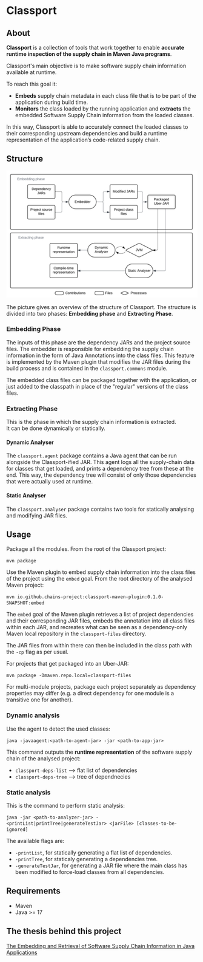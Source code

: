 # Classport

## About

**Classport** is a collection of tools that work together to enable **accurate runtime inspection of the supply chain in Maven Java programs**. 

Classport's main objective is to make software supply chain information available at runtime.

To reach this goal it:

* **Embeds** supply chain metadata in each class file that is to be part of the application during build time.
* **Monitors** the class loaded by the running application and **extracts** the embedded Software Supply Chain information from the loaded classes. 

In this way, Classport is able to accurately connect the loaded classes to their corresponding upstream dependencies and build a runtime representation of the application’s code-related supply chain.


## Structure

![classport overview](./resources/imgs/classport-overview.png)

The picture gives an overview of the structure of Classport. The structure is divided into two phases: **Embedding phase** and **Extracting Phase**.

### Embedding Phase

The inputs of this phase are the dependency JARs and the project source files.
The embedder is responsible for embedding the supply chain information in the form of Java Annotations into the class files.
This feature is implemented by the Maven plugin that
modifies the JAR files during the build process and is contained in the `classport.commons` module.

The embedded class files can be packaged together with the application, or just added to the classpath in place of the "regular" versions of the class files. 
### Extracting Phase

This is the phase in which the supply chain information is extracted.  
It can be done dynamically or statically.

#### Dynamic Analyser

The `classport.agent`
package contains a Java agent that can be run alongside the Classport-ified JAR.
This agent logs all the supply-chain data for classes that get loaded,
and prints a dependency tree from these at the end. This way, the dependency tree
will consist of only those dependencies that were actually used at runtime.

#### Static Analyser

The `classport.analyser` package contains two tools for statically analysing
and modifying JAR files.


## Usage

Package all the modules. From the root of the Classport project:

```console 
mvn package
```

Use the Maven plugin to embed supply chain information into the class files of the project using the `embed` goal. From the root directory of the analysed Maven project:

```console
mvn io.github.chains-project:classport-maven-plugin:0.1.0-SNAPSHOT:embed
```
The `embed` goal of the Maven plugin retrieves a list of project dependencies and their corresponding JAR files, embeds the annotation into all class files within each JAR, and recreates what can be seen as a dependency-only Maven local repository in the `classport-files` directory.

The JAR files from within there can then be included in the class path with the `-cp` flag as per usual.

For projects that get packaged into an Uber-JAR:

```console
mvn package -Dmaven.repo.local=classport-files
```

For multi-module projects, package each project separately as dependency properties
may differ (e.g. a direct dependency for one module is a transitive one for another).

### Dynamic analysis
Use the agent to detect the used classes:

```console
java -javaagent:<path-to-agent-jar> -jar <path-to-app-jar>
```

This command outputs the **runtime representation** of the software supply chain of the analysed project:
- `classport-deps-list` --> flat list of dependencies
- `classport-deps-tree` --> tree of dependnecies

### Static analysis

This is the command to perform static analysis:
```console
java -jar <path-to-analyzer-jar> -<printList|printTree|generateTestJar> <jarFile> [classes-to-be-ignored]
```

The available flags are:
* `-printList`, for statically generating a flat list of dependencies.
* `-printTree`, for staticaly generating a dependencies tree.
* `-generateTestJar`, for generating a JAR file where the main class has been modified to force-load classes from all dependencies.

## Requirements

* Maven 
* Java >= 17

## The thesis behind this project

[The Embedding and Retrieval of Software Supply Chain Information in Java Applications](https://kth.diva-portal.org/smash/record.jsf?dswid=7855&pid=diva2%3A1905606&c=1&searchType=SIMPLE&language=en&query=The+Embedding+and+Retrieval+of+Software+Supply+Chain+Information+in+Java+Applications&af=%5B%5D&aq=%5B%5B%5D%5D&aq2=%5B%5B%5D%5D&aqe=%5B%5D&noOfRows=50&sortOrder=author_sort_asc&sortOrder2=title_sort_asc&onlyFullText=false&sf=all)
